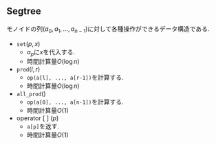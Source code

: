 ## Segtree

モノイドの列$(a_0,a_1,\dots,a_{n-1})$に対して各種操作ができるデータ構造である.

-   $\mathtt{set}(p, x)$
    -   $a_p$に$x$を代入する.
    -   時間計算量$O(\log n)$
-   $\mathtt{prod}(l, r)$
    -   ```op(a[l], ..., a[r-1])```を計算する.
    -   時間計算量$O(\log n)$
-   $\mathtt{all\_ prod}()$
    -   ```op(a[0], ..., a[n-1])```を計算する.
    -   時間計算量$O(1)$
-   operator [ ] $(p)$
    -   ```a[p]```を返す.
    -   時間計算量$O(1)$